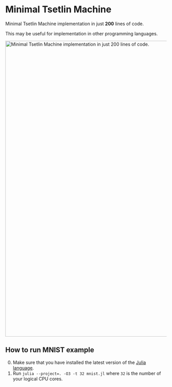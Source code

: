 # Minimal Tsetlin Machine
Minimal Tsetlin Machine implementation in just **200** lines of code.

This may be useful for implementation in other programming languages.

<img width="922" alt="Minimal Tsetlin Machine implementation in just 200 lines of code." src="https://github.com/BooBSD/TsetlinMinimal/assets/48304/0d2e1ce4-5129-4901-bffa-7e024c138235">

How to run MNIST example
------------------------

0. Make sure that you have installed the latest version of the [Julia language](https://julialang.org/downloads/).
1. Run `julia --project=. -O3 -t 32 mnist.jl` where `32` is the number of your logical CPU cores.
